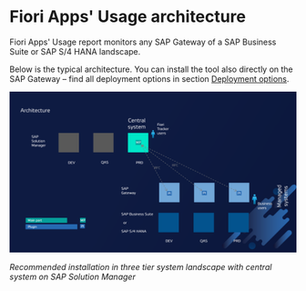 # Fiori Apps' Usage architecture

Fiori Apps' Usage report monitors any SAP Gateway of a SAP Business Suite or SAP S/4 HANA landscape. 

Below is the typical architecture. You can install the tool also directly on the SAP Gateway – find all deployment options in section [Deployment options](deployment/intro.md).

![](res/architecture.png)


*Recommended installation in three tier system landscape with central system on SAP Solution Manager*

